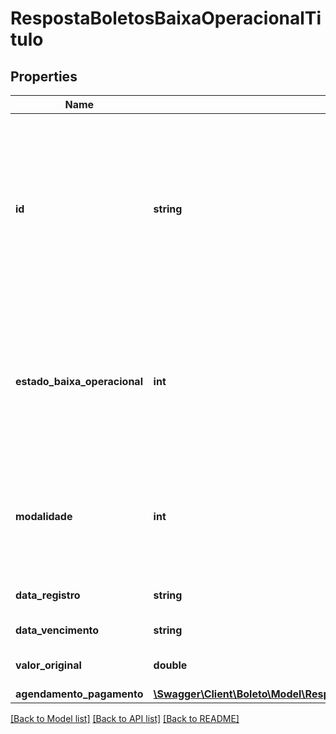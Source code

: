 # RespostaBoletosBaixaOperacionalTitulo

## Properties
Name | Type | Description | Notes
------------ | ------------- | ------------- | -------------
**id** | **string** | Número de identificação do boleto (correspondente ao NOSSO NÚMERO, numeroTituloCliente), cujo conteúdo é composto de: \&quot;000\&quot; + (número do convênio com 7 dígitos) + (10 algarismos - se necessário, completar com zeros à esquerda). | [optional]
**estado_baixa_operacional** | **int** | Código para identificar o estado da baixa operacional.  Domínio: 1 - BAIXA OPERACIONAL BB 2 - BAIXA OPERACIONAL OUTROS BANCOS 10- CANCELAMENTO DE BAIXA OPERACIONAL | [optional]
**modalidade** | **int** | Código para identificar a característica dos boletos dentro das modalidades de cobrança existentes no banco.  Domínio: 1 - SIMPLES 4 - VINCULADA | [optional]
**data_registro** | **string** | Data a qual foi efetuado o registro do boleto na CIP. | [optional]
**data_vencimento** | **string** | Data de vencimento do boleto. | [optional]
**valor_original** | **double** | Valor original do boleto indicado quando do registro. | [optional]
**agendamento_pagamento** | [**\Swagger\Client\Boleto\Model\RespostaBoletosBaixaOperacionalTituloAgendamentoPagamento**](RespostaBoletosBaixaOperacionalTituloAgendamentoPagamento.md) |  | [optional]

[[Back to Model list]](../../README.md#documentation-for-models) [[Back to API list]](../../README.md#documentation-for-api-endpoints) [[Back to README]](../../README.md)

